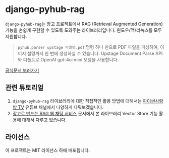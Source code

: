 # django-pyhub-rag

`django-pyhub-rag`는 장고 프로젝트에서 RAG (Retrieval Augmented Generation) 기능을 손쉽게 구현할 수 있도록 도와주는 라이브러리입니다.
윈도우/맥/리눅스를 모두 지원합니다.

> `pyhub.parser upstage 파일명.pdf` 명령 하나 만으로 PDF 파일을 파싱하여, 이미지 설명까지 한 번에 생성하실 수 있습니다.
> Upstage Document Parse API와 디폴트로 OpenAI gpt-4o-mini 모델을 사용합니다. 

[공식문서 보러가기](https://rag.pyhub.kr)


## 관련 튜토리얼

1. `django-pyhub-rag` 라이브러리에 대한 직접적인 활용 방법에 대해서는 [파이썬사랑방 TV](https://www.youtube.com/@pyhub-kr) 유튜브 채널에서 다양하게 다뤄보겠습니다.
2. [장고로 만드는 RAG 웹 채팅 서비스](https://ai.pyhub.kr/hands-on-lab/django-webchat-rag/) 문서에서 본 라이브러리 Vector Store 기능 활용에 대해서 다루고 있습니다.


## 라이선스

이 프로젝트는 MIT 라이선스 하에 배포됩니다.
